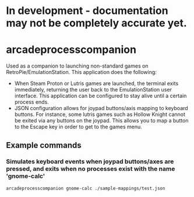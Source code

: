 # In development - documentation may not be completely accurate yet.
# arcadeprocesscompanion
Used as a companion to launching non-standard games on RetroPie/EmulationStation.  This application does the following:

- When Steam Proton or Lutris games are launched, the terminal exits immediately, returning the user back to the EmulationStation user interface.  This application can be configured to stay alive until a certain process ends.
- JSON configuration allows for joypad buttons/axis mapping to keyboard buttons.  For instance, some lutris games such as Hollow Knight cannot be exited via any buttons on the joypad.  This allows you to map a button to the Escape key in order to get to the games menu.

## Example commands

### Simulates keyboard events when joypad buttons/axes are pressed, and exits when no processes exist with the name 'gnome-calc'
```
arcadeprocesscompanion gnome-calc ./sample-mappings/test.json
```